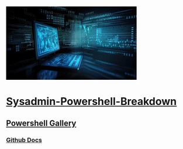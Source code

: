 ![image alt](https://github.com/josh-butler93/Sysadmin-Essentials/blob/b85f75aca31fea070ad80659fbbe03d14978f781/SysAdminEssentials.jpg)
# <ins>[Sysadmin-Powershell-Breakdown](https://learn.microsoft.com/en-us/powershell/module/microsoft.powershell.core/about/about_operators?view=powershell-7.5)</ins>
## [Powershell Gallery](https://www.powershellgallery.com/)
### [Github Docs](https://docs.github.com/en/get-started/writing-on-github/getting-started-with-writing-and-formatting-on-github/basic-writing-and-formatting-syntax)
